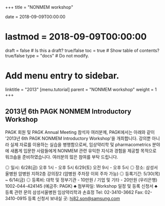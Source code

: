 +++
title = "NONMEM workshop"

date = 2018-09-09T00:00:00
# lastmod = 2018-09-09T00:00:00

draft = false  # Is this a draft? true/false
toc = true  # Show table of contents? true/false
type = "docs"  # Do not modify.

# Add menu entry to sidebar.
linktitle = "2013"
[menu.tutorial]
  parent = "NONMEM workshop"
  weight = 1
+++

## 2013년 6th PAGK NONMEM Introductory Workshop 
 
PAGK 회원 및 PAGK Annual Meeting 참석자 여러분께,
PAGK에서는 아래와 같이 '2013년 6th PAGK NONMEM Introductory Workshop'을 개최합니다.
강의뿐 아니라 실제 자료를 이용하는 실습을 병행함으로써, 임상약리학 및 pharmacometrics 분야에 새롭게 입문한 사람들에게 NONMEM 관련 유익한 지식과 경험을 제공할 목적으로 워크숍을 준비하였습니다.
여러분의 많은 참여를 부탁 드립니다.

◎ 일시: 6/28(금) 오후 1시 - 오후 5시
        6/29(토) 오전 9시 - 오후 5시
◎ 장소: 삼성서울병원 암병원 지하2층 강의장2
(암병원 주차장 이외 주차 가능)
◎ 등록기간: 5/30(목) ~ 6/14(금)
◎ 등록비: 대학 및 정부기관 - 10만원 / 기업 및 기타 - 20만원
(우리은행) 1002-044-424145 (예금주: PAGK)
♣ 첨부파일: Workshop 일정 및 등록 신청서
♣ 등록 관련 문의
삼성서울병원 임상약리학과 손효정
Tel: 02-3410-3662 Fax: 02-3410-0915
등록 신청서 보내실 곳: hj82.son@samsung.com

